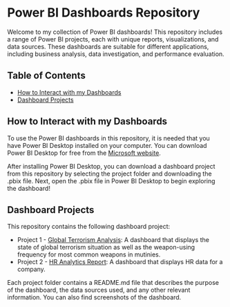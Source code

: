 
# Power BI Dashboards Repository
Welcome to my collection of Power BI dashboards! This repository includes a range of Power BI projects, each with unique reports, visualizations, and data sources. These dashboards are suitable for different applications, including business analysis, data investigation, and performance evaluation.

## Table of Contents
- [How to Interact with my Dashboards](#How-to-Interact-with-my-Dashboards)
- [Dashboard Projects](#Dashboard-Projects)

## How to Interact with my Dashboards
To use the Power BI dashboards in this repository, it is needed that you have Power BI Desktop installed on your computer. You can download Power BI Desktop for free from the [Microsoft website](https://www.microsoft.com/en-us/power-platform/products/power-bi/desktop).

After installing Power BI Desktop, you can download a dashboard project from this repository by selecting the project folder and downloading the .pbix file. Next, open the .pbix file in Power BI Desktop to begin exploring the dashboard!

## Dashboard Projects
This repository contains the following dashboard project:

- Project 1 - [Global Terrorism Analysis](https://github.com/hinmfm/global-terrorism-analysis/tree/main/PROJECT%201%3A%20GLOBAL%20TERRORISM%20ANALYSIS): A dashboard that displays the state of global terrorism situation as well as the weapon-using frequency for most common weapons in mutinies.
- Project 2 - [HR Analytics Report](https://github.com/hinmfm/PBI-Projects/tree/main/PROJECT%202%3A%20HR%20Analytics%20Reports): A dashboard that displays HR data for a company.

Each project folder contains a README.md file that describes the purpose of the dashboard, the data sources used, and any other relevant information. You can also find screenshots of the dashboard.
